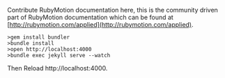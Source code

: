 Contribute RubyMotion documentation here, this is the community driven
part of RubyMotion documentation which can be found
at [http://rubymotion.com/applied](http://rubymotion.com/applied).

```
>gem install bundler
>bundle install
>open http://localhost:4000
>bundle exec jekyll serve --watch
```

Then Reload http://localhost:4000.
